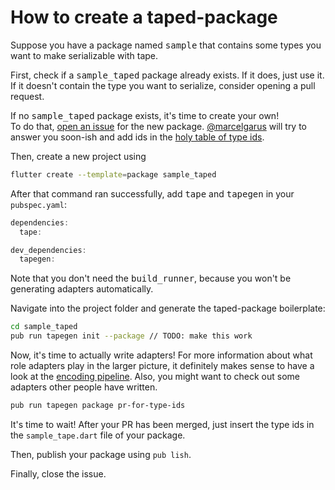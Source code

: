 # How to create a taped-package

Suppose you have a package named <kbd>sample</kbd> that contains some types you want to make serializable with tape.

First, check if a <kbd>sample_taped</kbd> package already exists.
If it does, just use it. If it doesn't contain the type you want to serialize, consider opening a pull request.

If no <kbd>sample_taped</kbd> package exists, it's time to create your own!  
To do that, [open an issue](https://github.com/marcelgarus/taped/issues/new?template=1-taped-package.md) for the new package.
[@marcelgarus](https://github.com/marcelgarus) will try to answer you soon-ish and add ids in the [holy table of type ids](table_of_type_ids.md).

Then, create a new project using

```bash
flutter create --template=package sample_taped
```

After that command ran successfully, add <kbd>tape</kbd> and <kbd>tapegen</kbd> in your `pubspec.yaml`:

```dart
dependencies:
  tape:

dev_dependencies:
  tapegen:
```

Note that you don't need the <kbd>build_runner</kbd>, because you won't be generating adapters automatically.

Navigate into the project folder and generate the taped-package boilerplate:

```bash
cd sample_taped
pub run tapegen init --package // TODO: make this work
```

Now, it's time to actually write adapters!
For more information about what role adapters play in the larger picture, it definitely makes sense to have a look at the [encoding pipeline](the_life_of_a_fruit.md).
Also, you might want to check out some adapters other people have written.

<!--
TODO: Insert more text about thinking about future compatibility etc.
Or insert a link to the custom adapter guide.
-->


```bash
pub run tapegen package pr-for-type-ids
```

It's time to wait! After your PR has been merged, just insert the type ids in the `sample_tape.dart` file of your package.

Then, publish your package using `pub lish`.

Finally, close the issue.
